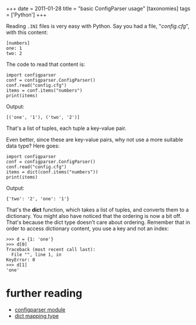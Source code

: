 +++
date = 2011-01-28
title = "basic ConfigParser usage"
[taxonomies]
tags = ['Python']
+++

Reading `.INI` files is very easy with Python. Say you had a file,
"*config.cfg*", with this content:

    [numbers]
    one: 1
    two: 2

The code to read that content is:

``` {.sourceCode .python}
import configparser
conf = configparser.ConfigParser()
conf.read("config.cfg")
items = conf.items("numbers")
print(items)
```

Output:

    [('one', '1'), ('two', '2')]

That's a list of tuples, each tuple a key-value pair.

Even better, since these are key-value pairs, why not use a more
suitable data type? Here goes:

``` {.sourceCode .python}
import configparser
conf = configparser.ConfigParser()
conf.read("config.cfg")
items = dict(conf.items("numbers"))
print(items)
```

Output:

    {'two': '2', 'one': '1'}

That's the **dict** function, which takes a list of tuples, and
converts them to a dictionary. You might also have noticed that the
ordering is now a bit off. That's because the dict type doesn't care
about ordering. Remember that in order to access dictionary content, you
use a key and not an index:

``` {.sourceCode .python}
>>> d = {1: 'one'}
>>> d[0]
Traceback (most recent call last):
  File "", line 1, in
KeyError: 0
>>> d[1]
'one'
```

further reading
===============

-   [configparser module]
-   [dict mapping type]

  [configparser module]: http://docs.python.org/library/configparser
  [dict mapping type]: http://docs.python.org/library/stdtypes#mapping-types-dict
